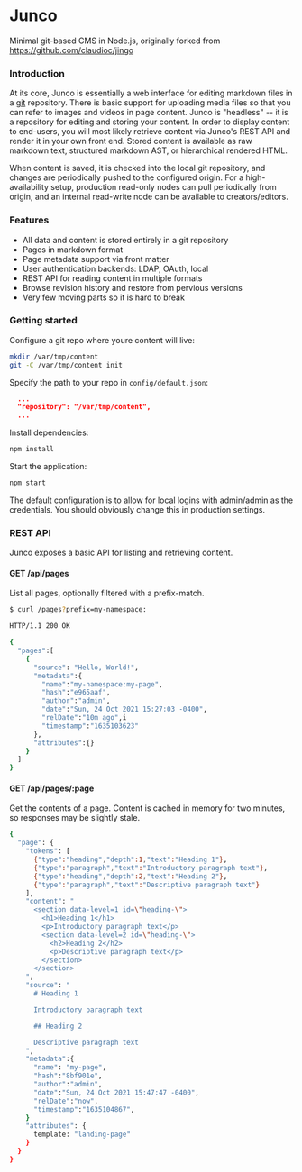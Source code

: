 # Junco

Minimal git-based CMS in Node.js, originally forked from https://github.com/claudioc/jingo

### Introduction

At its core, Junco is essentially a web interface for editing markdown files in a [git](https://git-scm.com/) repository.  There is basic support for uploading media files so that you can refer to images and videos in page content.  Junco is "headless" -- it is a repository for editing and storing your content.  In order to display content to end-users, you will most likely retrieve content via Junco's REST API and render it in your own front end.  Stored content is available as raw markdown text, structured markdown AST, or hierarchical rendered HTML.

When content is saved, it is checked into the local git repository, and changes are periodically pushed to the configured origin.  For a high-availability setup, production read-only nodes can pull periodically from origin, and an internal read-write node can be available to creators/editors. 

### Features

- All data and content is stored entirely in a git repository
- Pages in markdown format
- Page metadata support via front matter
- User authentication backends: LDAP, OAuth, local
- REST API for reading content in multiple formats
- Browse revision history and restore from pervious versions
- Very few moving parts so it is hard to break

### Getting started

Configure a git repo where youre content will live:

```bash
mkdir /var/tmp/content
git -C /var/tmp/content init
```

Specify the path to your repo in `config/default.json`:

```json
  ...
  "repository": "/var/tmp/content",
  ...
```

Install dependencies:
```bash
npm install
```

Start the application:
```bash
npm start
```

The default configuration is to allow for local logins with admin/admin as the credentials.  You should obviously change this in production settings.

### REST API

Junco exposes a basic API for listing and retrieving content.


#### GET /api/pages

List all pages, optionally filtered with a prefix-match.

```bash
$ curl /pages?prefix=my-namespace:

HTTP/1.1 200 OK

{
  "pages":[
    {
      "source": "Hello, World!",
      "metadata":{
        "name":"my-namespace:my-page",
        "hash":"e965aaf",
        "author":"admin",
        "date":"Sun, 24 Oct 2021 15:27:03 -0400",
        "relDate":"10m ago",i
        "timestamp":"1635103623"
      },
      "attributes":{}
    }
  ]
}
```

#### GET /api/pages/:page

Get the contents of a page.  Content is cached in memory for two minutes, so responses may be slightly stale.

```bash
{
  "page": {
    "tokens": [
      {"type":"heading","depth":1,"text":"Heading 1"},
      {"type":"paragraph","text":"Introductory paragraph text"},
      {"type":"heading","depth":2,"text":"Heading 2"},
      {"type":"paragraph","text":"Descriptive paragraph text"}
    ],
    "content": "
      <section data-level=1 id=\"heading-\">
        <h1>Heading 1</h1>
        <p>Introductory paragraph text</p>
        <section data-level=2 id=\"heading-\">
          <h2>Heading 2</h2>
          <p>Descriptive paragraph text</p>
        </section>
      </section>
    ",
    "source": "
      # Heading 1

      Introductory paragraph text

      ## Heading 2

      Descriptive paragraph text
    ",
    "metadata":{
      "name": "my-page",
      "hash":"8bf901e",
      "author":"admin",
      "date":"Sun, 24 Oct 2021 15:47:47 -0400",
      "relDate":"now",
      "timestamp":"1635104867",
    }
    "attributes": {
      template: "landing-page"
    }
  }
}
```

